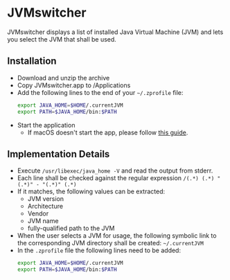 #  JVMswitcher

JVMswitcher displays a list of installed Java Virtual Machine (JVM) and lets you select the JVM 
that shall be used.

## Installation

- Download and unzip the archive
- Copy JVMswitcher.app to /Applications
- Add the following lines to the end of your `~/.zprofile` file:
  ```bash
  export JAVA_HOME=$HOME/.currentJVM
  export PATH=$JAVA_HOME/bin:$PATH
  ```
- Start the application
  - If macOS doesn't start the app, please follow [this guide](https://support.apple.com/guide/mac-help/open-a-mac-app-from-an-unidentified-developer-mh40616/13.0/mac/13.0).

## Implementation Details

- Execute `/usr/libexec/java_home -V` and read the output from stderr.
- Each line shall be checked against the regular expression `/(.*) (.*) "(.*)" - "(.*)" (.*)`
- If it matches, the following values can be extracted:
  - JVM version
  - Architecture
  - Vendor
  - JVM name
  - fully-qualified path to the JVM
- When the user selects a JVM for usage, the following symbolic link to the corresponding 
  JVM directory shall be created: `~/.currentJVM`
- In the `.zprofile` file the following lines need to be added:
  ```bash
  export JAVA_HOME=$HOME/.currentJVM
  export PATH=$JAVA_HOME/bin:$PATH
  ```
